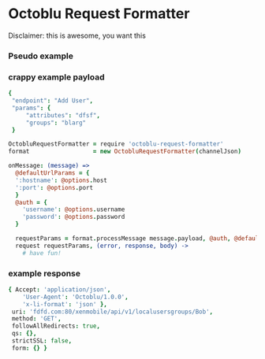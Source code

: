 # Octoblu Request Formatter

Disclaimer: this is awesome, you want this


### Pseudo example

### crappy example payload
```cson
{
 "endpoint": "Add User",
 "params": {
     "attributes": "dfsf",
     "groups": "blarg"
 }
```

```coffee
OctobluRequestFormatter = require 'octoblu-request-formatter'
format                  = new OctobluRequestFormatter(channelJson)

onMessage: (message) =>
  @defaultUrlParams = {
  ':hostname': @options.host
  ':port': @options.port
  }
  @auth = {
    'username': @options.username
    'password': @options.password
  }

  requestParams = format.processMessage message.payload, @auth, @defaultUrlParams
  request requestParams, (error, response, body) ->
    # have fun!
```

### example response

```cson
{ Accept: 'application/json',
    'User-Agent': 'Octoblu/1.0.0',
    'x-li-format': 'json' },
 uri: 'fdfd.com:80/xenmobile/api/v1/localusersgroups/Bob',
 method: 'GET',
 followAllRedirects: true,
 qs: {},
 strictSSL: false,
 form: {} }

 ```
